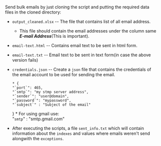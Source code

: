 Send bulk emails by just cloning the script and putting the required data files in the cloned directory:

- `output_cleaned.xlsx` -- The file that contains list of all email address.
  - This file should contain the email addresses under the column same **_E-mail Address_**(This is important).
- `email-text.html` -- Contains email text to be sent in html form.
- `email-text.txt` -- Email text to be sent in text form(in case the above version fails)
- `credentials.json` -- Create a `json` file that contains the credentials of the email account to be used for sending the email.

      * {
      "`port`": 465,
      "`smtp`": "my stmp server address",
      "`sender`": "user@domain",
      "`password`": "mypassword",
      "`subject`" : "Subject of the email"

  } \* For using gmail use:  
   "`smtp`" : "smtp.gmail.com"

- After executing the scripts, a file `sent_info.txt` which will contain information about the `indexes` and values where emails weren't send alongwith the `exceptions`.
